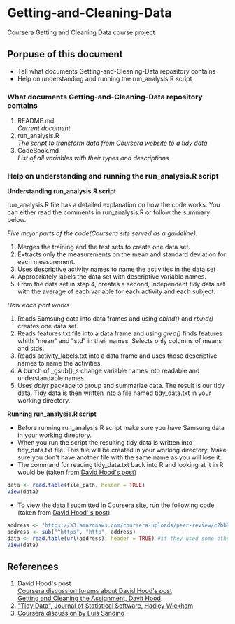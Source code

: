 # Getting-and-Cleaning-Data
Coursera Getting and Cleaning Data course project

## Porpuse of this document
  * Tell what documents Getting-and-Cleaning-Data repository contains  
  * Help on understanding and running the run_analysis.R script  

### What documents Getting-and-Cleaning-Data repository contains
1. README.md  
    _Current document_
2. run_analysis.R  
    _The script to transform data from Coursera website to a tidy data_
3. CodeBook.md  
    _List of all variables with their types and descriptions_
  
### Help on understanding and running the run_analysis.R script

**Understanding run_analysis.R script**

run_analysis.R file has a detailed explanation on how the code works. You can either read the comments in run_analysis.R or follow the summary below.   

_Five major parts of the code(Coursera site served as a guideline):_  
1. Merges the training and the test sets to create one data set.
2. Extracts only the measurements on the mean and standard deviation for each measurement.
3. Uses descriptive activity names to name the activities in the data set
4. Appropriately labels the data set with descriptive variable names.
5. From the data set in step 4, creates a second, independent tidy data set with the average of each variable for each activity and each subject. 

_How each part works_
1. Reads Samsung data into data frames and using _cbind()_ and _rbind()_ creates one data set.
2. Reads features.txt file into a data frame and using _grep()_ finds features whith "mean" and "std" in their names.
Selects only columns of means and stds.
3. Reads activity_labels.txt into a data frame and uses those descriptive names to name the activities.
4. A bunch of _gsub()_s change variable names into readable and understandable names.
5. Uses _dplyr_ package to group and summarize data. The result is our tidy data. Tidy data is then written into a file named tidy_data.txt in your working directory.

**Running run_analysis.R script**  

* Before running run_analysis.R script make sure you have Samsung data in your working directory.
* When you run the script the resulting tidy data is written into tidy_data.txt file. This file will be created in your working directory. Make sure you don't have another file with the same name as you will lose it.
* The command for reading tidy_data.txt back into R and looking at it in R would be (taken from [David Hood's post](https://thoughtfulbloke.wordpress.com/2015/09/09/getting-and-cleaning-the-assignment/))
 ```R
 data <- read.table(file_path, header = TRUE)
 View(data)
 ```
* To view the data I submitted in Coursera site, run the following code (taken from [David Hood' s post](https://thoughtfulbloke.wordpress.com/2015/09/09/getting-and-cleaning-the-assignment/))
```R
address <- "https://s3.amazonaws.com/coursera-uploads/peer-review/c2bb9231d83f0442ee6110a7f7d1d0f1/tidy_data.txt"
address <- sub("^https", "http", address)
data <- read.table(url(address), header = TRUE) #if they used some other way of saving the file than a default write.table, this step will be different
View(data)
```
    
## References
1. David Hood's post  
    [Coursera discussion forums about David Hood's post](https://www.coursera.org/learn/data-cleaning/discussions/weeks/4/threads/g7dwW25DEeaFmBJqjnMcrw)  
    [Getting and Cleaning the Assignment, Davit Hood](https://thoughtfulbloke.wordpress.com/2015/09/09/getting-and-cleaning-the-assignment/)
2. ["Tidy Data", Journal of Statistical Software, Hadley Wickham](http://vita.had.co.nz/papers/tidy-data.pdf)
3. [Coursera discussion by Luis Sandino](https://www.coursera.org/learn/data-cleaning/discussions/weeks/4/threads/wDoBFcHgEeWjNw6BzriyBQ)

    


